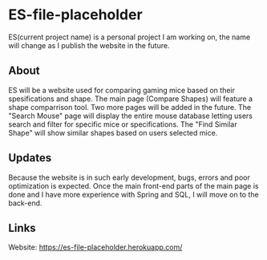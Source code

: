# ES-file-placeholder
ES(current project name) is a personal project I am working on, the name will change as I publish the website in the future.

## About
ES will be a website used for comparing gaming mice based on their spesifications and shape.
The main page (Compare Shapes) will feature a shape comparrison tool.
Two more pages will be added in the future. 
The "Search Mouse" page will display the entire mouse database letting users search and filter for specific mice or specifications. 
The "Find Similar Shape" will show similar shapes based on users selected mice.

## Updates
Because the website is in such early development, bugs, errors and poor optimization is expected. 
Once the main front-end parts of the main page is done and I have more experience with Spring and SQL, I will move on to the back-end.

## Links
Website: https://es-file-placeholder.herokuapp.com/
